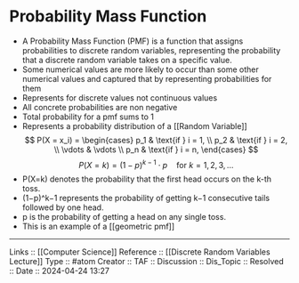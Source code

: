 # Probability Mass Function

- A Probability Mass Function (PMF) is a function that assigns probabilities to discrete random variables, representing the probability that a discrete random variable takes on a specific value.
- Some numerical values are more likely to occur than some other numerical values and captured that by representing probabilities for them
- Represents for discrete values not continuous values
- All concrete probabilities are non negative
- Total probability for a pmf sums to 1
- Represents a probability distribution of a [[Random Variable]]
$$
P(X = x_i) = \begin{cases}
    p_1 & \text{if } i = 1, \\
    p_2 & \text{if } i = 2, \\
    \vdots & \vdots \\
    p_n & \text{if } i = n,
\end{cases}
$$
$$
P(X = k) = (1 - p)^{k-1} \cdot p \quad \text{for } k = 1, 2, 3, \ldots
$$
- P(X=k) denotes the probability that the first head occurs on the k-th toss.
- (1−p)^k−1 represents the probability of getting k−1 consecutive tails followed by one head.
- p is the probability of getting a head on any single toss.
- This is an example of a [[geometric pmf]]
---
Links :: [[Computer Science]]
Reference :: [[Discrete Random Variables Lecture]]
Type :: #atom
Creator ::
TAF ::
Discussion ::
Dis_Topic :: 
Resolved ::
Date :: 2024-04-24 13:27
